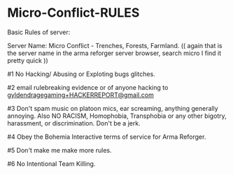 # Micro-Conflict-RULES
Basic Rules of server:

Server Name: Micro Conflict - Trenches, Forests, Farmland.
(( again that is the server name in the arma reforger server browser, search micro I find it pretty quick ))

#1   No Hacking/ Abusing or Exploting bugs glitches.

#2   email rulebreaking evidence or of anyone hacking to gyldendragegaming+HACKERREPORT@gmail.com

#3   Don't spam music on platoon mics, ear screaming, anything generally annoying.  Also NO RACISM, Homophobia, Transphobia  or any other bigotry, harassment, or discrimination.  Don't be a jerk.

#4   Obey the Bohemia Interactive terms of service for Arma Reforger.

#5   Don't make me make more rules.

#6   No Intentional Team Killing.
